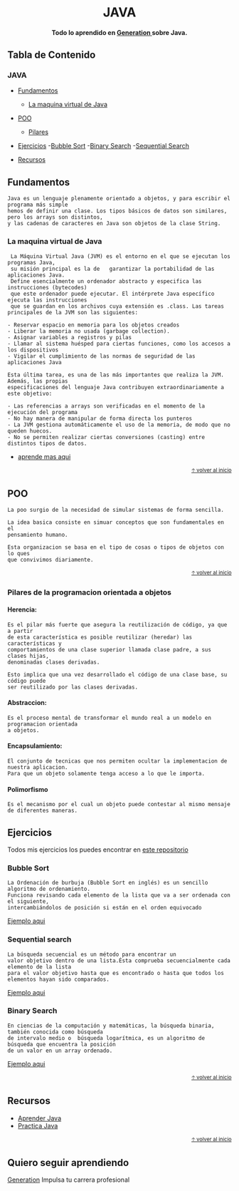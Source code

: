 
<h1 align="center">
  JAVA
</h1>

<h4 align="center"> Todo lo aprendido en  <a href="https://mexico.generation.org/" target="_blank"> Generation </a> sobre Java.</h4>

## Tabla de Contenido

### JAVA

- [Fundamentos](#fundamentos)
  - [La maquina virtual de Java](#lamaquinavirtualdejava)

- [POO](#poo)
  - [Pilares](#pilares)

- [Ejercicios](#ejercicios)
  -[Bubble Sort](#bubblesort)
  -[Binary Search](#binarysearch)
  -[Sequential Search](#secuentialsearch)

- [Recursos](#recursos)

## Fundamentos 

    Java es un lenguaje plenamente orientado a objetos, y para escribir el programa más simple 
    hemos de definir una clase. Los tipos básicos de datos son similares, pero los arrays son distintos, 
    y las cadenas de caracteres en Java son objetos de la clase String.
    
 ### La maquina virtual de Java
 
     La Máquina Virtual Java (JVM) es el entorno en el que se ejecutan los programas Java, 
     su misión principal es la de   garantizar la portabilidad de las aplicaciones Java. 
     Define esencialmente un ordenador abstracto y especifica las instrucciones (bytecodes) 
     que este ordenador puede ejecutar. El intérprete Java específico ejecuta las instrucciones 
     que se guardan en los archivos cuya extensión es .class. Las tareas principales de la JVM son las siguientes:
     
    - Reservar espacio en memoria para los objetos creados
    - Liberar la memoria no usada (garbage collection).
    - Asignar variables a registros y pilas
    - Llamar al sistema huésped para ciertas funciones, como los accesos a los dispositivos
    - Vigilar el cumplimiento de las normas de seguridad de las aplicaciones Java
    
    Esta última tarea, es una de las más importantes que realiza la JVM. Además, las propias 
    especificaciones del lenguaje Java contribuyen extraordinariamente a este objetivo: 
    
    - Las referencias a arrays son verificadas en el momento de la ejecución del programa
    - No hay manera de manipular de forma directa los punteros
    - La JVM gestiona automáticamente el uso de la memoria, de modo que no queden huecos.
    - No se permiten realizar ciertas conversiones (casting) entre distintos tipos de datos.

    
- [aprende mas aqui](http://www.sc.ehu.es/sbweb/fisica/cursoJava/fundamentos/introduccion/indice_intro.htm)

<div align="right">
  <small><a href="#tabla-de-contenido">🡡 volver al inicio</a></small>
</div>

## POO
    La poo surgio de la necesidad de simular sistemas de forma sencilla. 

    La idea basica consiste en simuar conceptos que son fundamentales en el 
    pensamiento humano. 

    Esta organizacion se basa en el tipo de cosas o tipos de objetos con lo ques 
    que convivimos diariamente.
    
<div align="right">
  <small><a href="#tabla-de-contenido">🡡 volver al inicio</a></small>
</div>

### Pilares de la programacion orientada a objetos

#### Herencia: 

    Es el pilar más fuerte que asegura la reutilización de código, ya que a partir 
    de esta característica es posible reutilizar (heredar) las características y 
    comportamientos de una clase superior llamada clase padre, a sus clases hijas, 
    denominadas clases derivadas. 
    
    Esto implica que una vez desarrollado el código de una clase base, su código puede 
    ser reutilizado por las clases derivadas.

#### Abstraccion: 

    Es el proceso mental de transformar el mundo real a un modelo en programacion orientada 
    a objetos.

#### Encapsulamiento:

    El conjunto de tecnicas que nos permiten ocultar la implementacion de nuestra aplicacion.
    Para que un objeto solamente tenga acceso a lo que le importa.
            
#### Polimorfismo
                
    Es el mecanismo por el cual un objeto puede contestar al mismo mensaje de diferentes maneras.

## Ejercicios

Todos mis ejercicios los puedes encontrar en [este repositorio](https://github.com/UrielMendozaG/Java)

### Bubble Sort

    La Ordenación de burbuja (Bubble Sort en inglés) es un sencillo algoritmo de ordenamiento. 
    Funciona revisando cada elemento de la lista que va a ser ordenada con el siguiente, 
    intercambiándolos de posición si están en el orden equivocado

  [Ejemplo aqui](https://github.com/UrielMendozaG/Bubble-Sort)
  
### Sequential search

    La búsqueda secuencial es un método para encontrar un 
    valor objetivo dentro de una lista.Ésta comprueba secuencialmente cada elemento de la lista 
    para el valor objetivo hasta que es encontrado o hasta que todos los elementos hayan sido comparados.

  [Ejemplo aqui](https://github.com/UrielMendozaG/Sequential-Search)
  
### Binary Search

    En ciencias de la computación y matemáticas, la búsqueda binaria, también conocida como búsqueda 
    de intervalo medio o  búsqueda logarítmica, es un algoritmo de búsqueda que encuentra la posición 
    de un valor en un array ordenado.
    
   [Ejemplo aqui](https://github.com/UrielMendozaG/Binary-Search)
   
<div align="right">
  <small><a href="#tabla-de-contenido">🡡 volver al inicio</a></small>
</div>

## Recursos

- [Aprender Java](http://www.sc.ehu.es/sbweb/fisica/cursoJava/fundamentos/fundamentos.htm)
- [Practica Java](https://codegym.cc/)

<div align="right">
  <small><a href="#tabla-de-contenido">🡡 volver al inicio</a></small>
</div>

## Quiero seguir aprendiendo

[Generation](https://mexico.generation.org/) Impulsa tu carrera profesional
